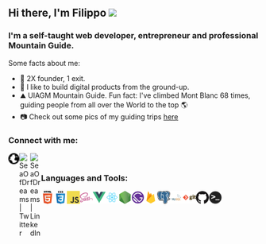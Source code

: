 ## Hi there, I'm Filippo <img src="https://raw.githubusercontent.com/MartinHeinz/MartinHeinz/master/wave.gif" width="20px">

### I'm a self-taught web developer, entrepreneur and professional Mountain Guide. 

Some facts about me:

- 👯 2X founder, 1 exit.
- 🌱 I like to build digital products from the ground-up.
- ⛰️ UIAGM Mountain Guide. Fun fact: I've climbed Mont Blanc 68 times, guiding people from all over the World to the top 🌎
- 📷 Check out some pics of my guiding trips [here][photo]

### Connect with me:
[<img align="left" alt="filippolivorno.com" width="22px" src="https://raw.githubusercontent.com/iconic/open-iconic/master/svg/globe.svg" />][website]
[<img align="left" alt="SeaOfDreams | Twitter" width="22px" src="https://cdn.jsdelivr.net/npm/simple-icons@v3/icons/twitter.svg" />][twitter]
[<img align="left" alt="SeaOfDreams | LinkedIn" width="22px" src="https://cdn.jsdelivr.net/npm/simple-icons@v3/icons/linkedin.svg" />][linkedin]


<br />

### Languages and Tools:

<img align="left" alt="HTML5" width="26px" src="https://raw.githubusercontent.com/github/explore/80688e429a7d4ef2fca1e82350fe8e3517d3494d/topics/html/html.png" />
<img align="left" alt="CSS3" width="26px" src="https://raw.githubusercontent.com/github/explore/80688e429a7d4ef2fca1e82350fe8e3517d3494d/topics/css/css.png" />
<img align="left" alt="JavaScript" width="26px" src="https://raw.githubusercontent.com/github/explore/80688e429a7d4ef2fca1e82350fe8e3517d3494d/topics/javascript/javascript.png" />
<img align="left" alt="Sass" width="26px" src="https://raw.githubusercontent.com/github/explore/80688e429a7d4ef2fca1e82350fe8e3517d3494d/topics/sass/sass.png" />
<img align="left" alt="Vue" width="26px" src="https://raw.githubusercontent.com/github/explore/80688e429a7d4ef2fca1e82350fe8e3517d3494d/topics/vue/vue.png" />
<img align="left" alt="React" width="26px" src="https://raw.githubusercontent.com/github/explore/80688e429a7d4ef2fca1e82350fe8e3517d3494d/topics/react/react.png" />
<img align="left" alt="Node.js" width="26px" src="https://raw.githubusercontent.com/github/explore/80688e429a7d4ef2fca1e82350fe8e3517d3494d/topics/nodejs/nodejs.png" />
<img align="left" alt="Gatsby" width="26px" src="https://raw.githubusercontent.com/github/explore/e94815998e4e0713912fed477a1f346ec04c3da2/topics/gatsby/gatsby.png" />
<img align="left" alt="Postgres" width="26px" src="https://raw.githubusercontent.com/github/explore/80688e429a7d4ef2fca1e82350fe8e3517d3494d/topics/firebase/firebase.png" />
<img align="left" alt="Postgres" width="26px" src="https://raw.githubusercontent.com/github/explore/80688e429a7d4ef2fca1e82350fe8e3517d3494d/topics/postgresql/postgresql.png" />
<img align="left" alt="MySQL" width="26px" src="https://raw.githubusercontent.com/github/explore/80688e429a7d4ef2fca1e82350fe8e3517d3494d/topics/mysql/mysql.png" />
<img align="left" alt="Git" width="26px" src="https://raw.githubusercontent.com/github/explore/80688e429a7d4ef2fca1e82350fe8e3517d3494d/topics/git/git.png" />
<img align="left" alt="GitHub" width="26px" src="https://raw.githubusercontent.com/github/explore/78df643247d429f6cc873026c0622819ad797942/topics/github/github.png" />
<img align="left" alt="Terminal" width="26px" src="https://raw.githubusercontent.com/github/explore/80688e429a7d4ef2fca1e82350fe8e3517d3494d/topics/terminal/terminal.png" />


<br />



[website]: https://filippolivorno.com
[website2]: https://www.optipholio.com/
[twitter]: https://twitter.com/fil_liv
[linkedin]: https://www.linkedin.com/in/filippolivorno/
[photo]: https://photos.google.com/share/AF1QipMr6HGmB5C0GcS3TYx426iIakI0NA5QP_xDJhGRcWSxiI41k7WokR3YfGJh2aX_AQ?key=VzVZRHpiQVMtX3hWdUFpeUp2ZDhoRGYzcDFMa21R
